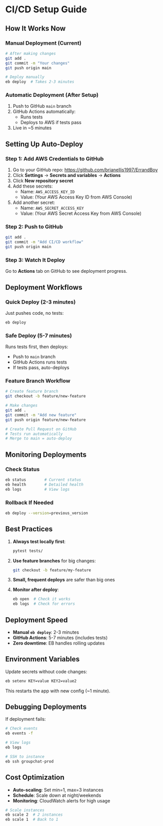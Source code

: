 # CI/CD Setup Guide

## How It Works Now

### Manual Deployment (Current)
```bash
# After making changes
git add .
git commit -m "Your changes"
git push origin main

# Deploy manually
eb deploy  # Takes 2-3 minutes
```

### Automatic Deployment (After Setup)
1. Push to GitHub `main` branch
2. GitHub Actions automatically:
   - Runs tests
   - Deploys to AWS if tests pass
3. Live in ~5 minutes

## Setting Up Auto-Deploy

### Step 1: Add AWS Credentials to GitHub

1. Go to your GitHub repo: https://github.com/brianellis1997/ErrandBoy
2. Click **Settings** → **Secrets and variables** → **Actions**
3. Click **New repository secret**
4. Add these secrets:
   - Name: `AWS_ACCESS_KEY_ID`
   - Value: (Your AWS Access Key ID from AWS Console)
5. Add another secret:
   - Name: `AWS_SECRET_ACCESS_KEY`  
   - Value: (Your AWS Secret Access Key from AWS Console)

### Step 2: Push to GitHub

```bash
git add .
git commit -m "Add CI/CD workflow"
git push origin main
```

### Step 3: Watch It Deploy

Go to **Actions** tab on GitHub to see deployment progress.

## Deployment Workflows

### Quick Deploy (2-3 minutes)
Just pushes code, no tests:
```bash
eb deploy
```

### Safe Deploy (5-7 minutes)
Runs tests first, then deploys:
- Push to `main` branch
- GitHub Actions runs tests
- If tests pass, auto-deploys

### Feature Branch Workflow
```bash
# Create feature branch
git checkout -b feature/new-feature

# Make changes
git add .
git commit -m "Add new feature"
git push origin feature/new-feature

# Create Pull Request on GitHub
# Tests run automatically
# Merge to main = auto-deploy
```

## Monitoring Deployments

### Check Status
```bash
eb status        # Current status
eb health        # Detailed health
eb logs          # View logs
```

### Rollback If Needed
```bash
eb deploy --version=previous_version
```

## Best Practices

1. **Always test locally first**:
   ```bash
   pytest tests/
   ```

2. **Use feature branches** for big changes:
   ```bash
   git checkout -b feature/my-feature
   ```

3. **Small, frequent deploys** are safer than big ones

4. **Monitor after deploy**:
   ```bash
   eb open  # Check it works
   eb logs  # Check for errors
   ```

## Deployment Speed

- **Manual `eb deploy`**: 2-3 minutes
- **GitHub Actions**: 5-7 minutes (includes tests)
- **Zero downtime**: EB handles rolling updates

## Environment Variables

Update secrets without code changes:
```bash
eb setenv KEY=value KEY2=value2
```

This restarts the app with new config (~1 minute).

## Debugging Deployments

If deployment fails:
```bash
# Check events
eb events -f

# View logs
eb logs

# SSH to instance
eb ssh groupchat-prod
```

## Cost Optimization

- **Auto-scaling**: Set min=1, max=3 instances
- **Schedule**: Scale down at night/weekends
- **Monitoring**: CloudWatch alerts for high usage

```bash
# Scale instances
eb scale 2  # 2 instances
eb scale 1  # Back to 1
```